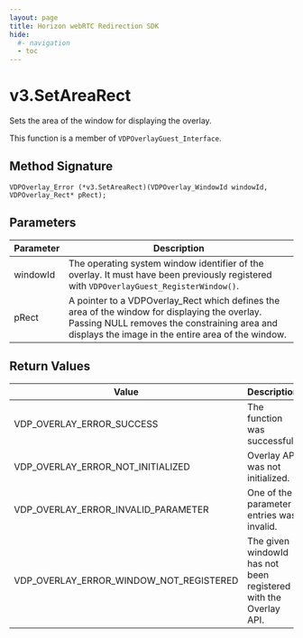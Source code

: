 ```yaml
---
layout: page
title: Horizon webRTC Redirection SDK
hide:
  #- navigation
  - toc
---
```

# v3.SetAreaRect

Sets the area of the window for displaying the overlay.

This function is a member of `VDPOverlayGuest_Interface`.

## Method Signature
```
VDPOverlay_Error (*v3.SetAreaRect)(VDPOverlay_WindowId windowId, VDPOverlay_Rect* pRect);
```

## Parameters

| Parameter | Description |
| --------- | ----------- |
| windowId | The operating system window identifier of the overlay. It must have been previously registered with `VDPOverlayGuest_RegisterWindow()`. |
| pRect | A pointer to a VDPOverlay_Rect which defines the area of the window for displaying the overlay. Passing NULL removes the constraining area and displays the image in the entire area of the window. |

## Return Values

| Value | Description |
| ----- | ----------- |
| VDP_OVERLAY_ERROR_SUCCESS | The function was successful. |
| VDP_OVERLAY_ERROR_NOT_INITIALIZED	| Overlay API was not initialized. |
| VDP_OVERLAY_ERROR_INVALID_PARAMETER | One of the parameter entries was invalid. |
| VDP_OVERLAY_ERROR_WINDOW_NOT_REGISTERED | The given windowId has not been registered with the Overlay API. |

